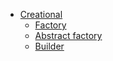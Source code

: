 - [Creational](creational)
   - [Factory](creational/factory/)
   - [Abstract factory](creational/abstract-factory)
   - [Builder](creational/builder)
